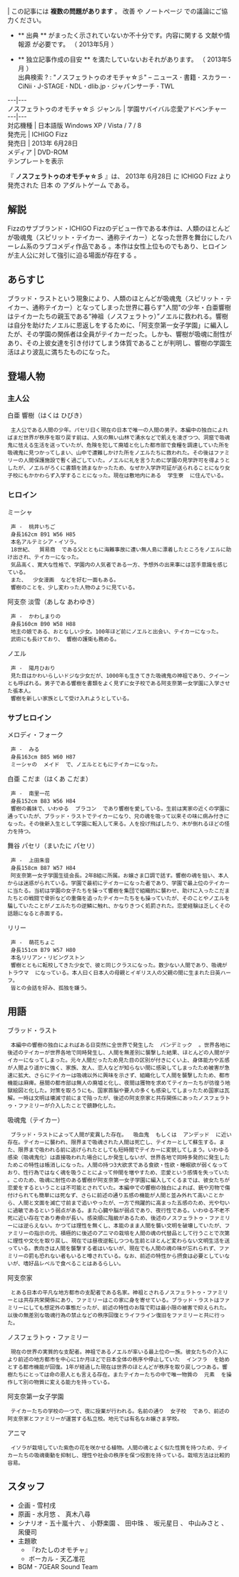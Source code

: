 |  この記事には **複数の問題があります** 。  改善  や  ノートページ  での議論にご協力ください。

  * ** 出典  ** がまったく示されていないか不十分です。内容に関する  文献や情報源  が必要です。  （  2013年5月  ）    

  * ** 独立記事作成の目安  ** を満たしていないおそれがあります。  （  2013年5月  ）    
出典検索  ?  :  "ノスフェラトゥのオモチャ☆彡"  –  ニュース  **·** 書籍  **·** スカラー  **·** CiNii
**·** J-STAGE  **·** NDL  **·** dlib.jp  **·** ジャパンサーチ  **·** TWL

  
---|---  
ノスフェラトゥのオモチャ☆彡  ジャンル  |  学園サバイバル恋愛アドベンチャー   
---|---  
対応機種  |  日本語版  Windows XP  /  Vista  /  7  /  8   
発売元  |  ICHIGO Fizz   
発売日  |  2013年  6月28日   
メディア  |  DVD-ROM   
テンプレートを表示  
  
『 **ノスフェラトゥのオモチャ☆彡** 』は、  2013年  6月28日  に  ICHIGO Fizz  より発売された  日本  の
アダルトゲーム  である。

##  解説  

Fizzのサブブランド・ICHIGO
Fizzのデビュー作である本作は、人類のほとんどが吸魂鬼（スピリット・テイカー、通称テイカー）となった世界を舞台にしたハーレム系のラブコメディ作品である
  。本作は女性上位ものでもあり、ヒロインが主人公に対して強引に迫る場面が存在する    。

##  あらすじ  

ブラッド・ラストという現象により、人類のほとんどが吸魂鬼（スピリット・テイカー、通称テイカー）となってしまった世界に暮らす"人間"の少年・白亜響樹はテイカーたちの親玉である“神祖（ノスフェラトゥ）”ノエルに救われる。響樹は自分を助けたノエルに恩返しをするために、「阿支奈第一女子学園」に編入したが、その学園の関係者は全員がテイカーだった。しかも、響樹が吸魂に耐性があり、その上彼女達を引き付けてしまう体質であることが判明し、響樹の学園生活はより波乱に満ちたものになった。

##  登場人物  

###  主人公  

白亜 響樹（はくは ひびき）

     主人公である人間の少年。パセリ曰く現在の日本で唯一の人間の男子。本編中の独白によればまだ世界が秩序を取り戻す前は、人気の無い山林で湧水などで飢えを凌ぎつつ、洞窟で吸魂鬼に怯える生活を送っていたが、危険を犯して廃墟と化した都市部で食糧を調達していた所を吸魂鬼に見つかってしまい、山中で遭難しかけた所をノエルたちに救われた。その後はファミリーの人間保護施設で暫く過ごしていた。ノエルに礼を言うために学園の見学許可を得ようとしたが、ノエルがろくに書類を読まなかったため、なぜか入学許可証が送られることになり女子校にもかかわらず入学することになった。現在は敷地内にある  学生寮  に住んでいる。 

###  ヒロイン  

ミーシャ

     声 -  桃井いちご 
     身長162cm B91 W56 H85 
     本名アルテミシア・イソラ。 
     18世紀、  貿易商  である父とともに海難事故に遭い無人島に漂着したところをノエルに助け出され、テイカーになった。 
     気品高く、寛大な性格で、学園内の人気者である一方、予想外の出来事には苦手意識を感じている。 
     また、  少女漫画  などを好む一面もある。 
     響樹のことを、少し変わった人物のように見ている。 
阿支奈 淡雪（あしな あわゆき）

     声 -  かわしまりの 
     身長160cm B90 W58 H88 
     地主の娘である、おとなしい少女。100年ほど前にノエルと出会い、テイカーになった。 
     武術にも長けており、 響樹の護衛も務める。 
ノエル

     声 -  陽月ひおり 
     見た目はかわいらしいドジな少女だが、1000年も生きてきた吸魂鬼の神祖であり、クイーンとも呼ばれる。男子である響樹を書類をよく見ずに女子校である阿支奈第一女学園に入学させた張本人。 
     響樹を新しい家族として受け入れようとしている。 

###  サブヒロイン  

メロディ・フォーク

     声 -  みる 
     身長163cm B85 W60 H87 
     ミーシャの  メイド  で、ノエルとともにテイカーになった。 
白亜 こだま（はくあ こだま）

     声 -  南里一花 
     身長152cm B83 W56 H84 
     響樹の義妹で、いわゆる  ブラコン  であり響樹を愛している。生前は実家の近くの学園に通っていたが、ブラッド・ラストでテイカーになり、兄の魂を吸って以来その味に病み付きになった。その後新入生として学園に転入して来る。人を投げ飛ばしたり、木が倒れるほどの怪力を持つ。 
舞谷 パセリ（まいたに パセリ）

     声 -  上田朱音 
     身長158cm B87 W57 H84 
     阿支奈第一女子学園生徒会長。2年B組に所属。お嬢さま口調で話す。響樹の魂を狙い、本人からは迷惑がられている。学園で最初にテイカーになった者であり、学園で最上位のテイカーに当たる。当初は学園の女子たちを操って響樹を集団で組織的に襲わせ、助けに入ったこだまたちとの戦闘で骨折などの重傷を追ったテイカーたちをも操っていたが、そのことやノエルを騙していたことがノエルたちの逆鱗に触れ、かなりきつく処罰された。恋愛経験は乏しくその話題になると赤面する。 
リリー

     声 -  萌花ちょこ 
     身長151cm B79 W57 H80 
     本名リリアン・リビングストン 
     響樹とともに転校してきた少女で、彼と同じクラスになった。数少ない人間であり、吸魂が  トラウマ  になっている。本人曰く日本人の母親とイギリス人の父親の間に生まれた日英ハーフ。 
     皆との会話を好み、孤独を嫌う。 

##  用語  

ブラッド・ラスト

     本編中の響樹の独白によればある日突然に全世界で発生した  パンデミック  。世界各地に後述のテイカーが世界各地で同時発生し、人間を無差別に襲撃した結果、ほとんどの人間がテイカーになってしまった。元々人間だったため見た目の区別が付きにくい上、身体能力や五感が人間より遥かに強く、家族、友人、恋人などが知らない間に感染してしまったため被害が急速に拡大、さらにテイカーは吸魂以外に興味を示さず、組織化して人間を襲撃したため、都市機能は麻痺。昼間の都市部は無人の廃墟と化し、夜間は獲物を求めてテイカーたちが彷徨う地獄絵図と化した。対策を取ろうにも、国家首脳や要人の多くも感染してしまったため国家は瓦解。一時は文明は壊滅寸前にまで陥ったが、後述の阿支奈家と共存関係にあったノスフェラトゥ・ファミリーが介入したことで鎮静化した。 
吸魂鬼（テイカー）

     ブラッド・ラストによって人間が変異した存在。  吸血鬼  もしくは  アンデッド  に近い存在。テイカーに襲われ、限界まで吸魂された人間は死亡し、テイカーとして蘇生する。また、限界まで吸われる前に逃げられたとしても短時間でテイカーに変貌してしまう。いわゆる感染（吸魂鬼化）は直接吸われた場合にしか発生しないが、世界各地で同時多発的に発生したためこの特性は帳消しになった。人間の持つ3大欲求である食欲・性欲・睡眠欲が弱くなっており、性行為ではなく魂を吸うことによって仲間を増やすため、恋愛という感情を失っていた    。このため、吸魂に耐性のある響樹が阿支奈第一女子学園に編入してくるまでは、彼女たちが恋愛をするということは不可能とされていた。本編中での響樹の独白によれば、銃や刃物で傷付けられても簡単には死なず、さらに前述の通り五感の機能が人間と並み外れて高いことから、人間と文面を滅亡寸前まで追いやったが、一方で飛躍的に高まった五感のため、光や匂いに過敏であるという弱点がある。また心臓や脳が弱点であり、夜行性である。いわゆる不老不死に近い存在であり寿命が長い。感染順に階級があるため、後述のノスフェラトゥ・ファミリーには逆らえない。かつては理性を無くし、本能のまま人間を襲い文明を破壊していたが、ファミリーの指示の元、積極的に後述のアニマの栽培を人間の魂の代替品として行うことで次第に理性や文化を取り戻し、現在では昼夜逆転しつつも生前とほとんど変わらない文明生活を送っている。表向きは人間を襲撃する者はいないが、現在でも人間の魂の味が忘れられず、ファミリーの罰も恐れない者もいると噂されている。なお、前述の特性から摂食は必要としていないが、嗜好品レベルで食べることはあるらしい。 
阿支奈家

     とある日本の平凡な地方都市の支配者である名家。神祖とされるノスフェラトゥ・ファミリーとは共存共栄関係にあり、ファミリーはこの家に身を寄せている。ブラッド・ラストはファミリーにしても想定外の事態だったが、前述の特性のお陰で町は最小限の被害で抑えられた。以後の無差別な吸魂行為の禁止などの秩序回復とライフライン復旧をファミリーと共に行った。 
ノスフェラトゥ・ファミリー

     現在の世界の実質的な支配者。神祖であるノエルが率いる最上位の一族。彼女たちの介入により前述の地方都市を中心に1か月ほどで日本全体の秩序や停止していた  インフラ  を始めとする都市機能が回復。1年が経過した現在は世界のほとんどが秩序を取り戻しつつある。響樹たちにとっては命の恩人とも言える存在。またテイカーたちの中で唯一物質の  元素  を操作して別の物質に変える能力を持っている。 
阿支奈第一女子学園

     テイカーたちの学校の一つで、夜に授業が行われる。名前の通り  女子校  であり、前述の阿支奈家とファミリーが運営する私立校。地元では有名なお嬢さま学校。 
アニマ

     イソラが栽培していた紫色の花を咲かせる植物。人間の魂とよく似た性質を持つため、テイカーたちの吸魂衝動を抑制し、理性や社会の秩序を保つ役割を持っている。栽培方法は比較的容易。 

##  スタッフ  

  * 企画 -  雪村戌 
  * 原画 -  水月悠  、  真木八尋 
  * シナリオ -  五十嵐十六  、  小野楽園  、  田中珠  、  坂元星日  、  中山みさと  、  凩優司 
  * 主題歌 
    * 『わたしのオモチャ』 
    * ボーカル -  天乙准花 
  * BGM - 7GEAR Sound Team 

